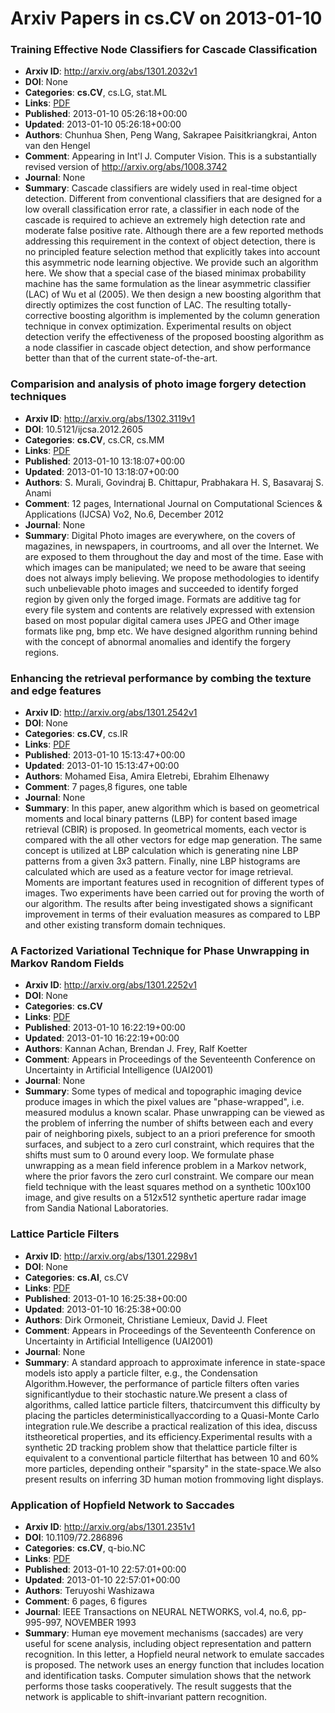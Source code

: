 # Arxiv Papers in cs.CV on 2013-01-10
### Training Effective Node Classifiers for Cascade Classification
- **Arxiv ID**: http://arxiv.org/abs/1301.2032v1
- **DOI**: None
- **Categories**: **cs.CV**, cs.LG, stat.ML
- **Links**: [PDF](http://arxiv.org/pdf/1301.2032v1)
- **Published**: 2013-01-10 05:26:18+00:00
- **Updated**: 2013-01-10 05:26:18+00:00
- **Authors**: Chunhua Shen, Peng Wang, Sakrapee Paisitkriangkrai, Anton van den Hengel
- **Comment**: Appearing in Int'l J. Computer Vision. This is a substantially
  revised version of http://arxiv.org/abs/1008.3742
- **Journal**: None
- **Summary**: Cascade classifiers are widely used in real-time object detection. Different from conventional classifiers that are designed for a low overall classification error rate, a classifier in each node of the cascade is required to achieve an extremely high detection rate and moderate false positive rate. Although there are a few reported methods addressing this requirement in the context of object detection, there is no principled feature selection method that explicitly takes into account this asymmetric node learning objective. We provide such an algorithm here. We show that a special case of the biased minimax probability machine has the same formulation as the linear asymmetric classifier (LAC) of Wu et al (2005). We then design a new boosting algorithm that directly optimizes the cost function of LAC. The resulting totally-corrective boosting algorithm is implemented by the column generation technique in convex optimization. Experimental results on object detection verify the effectiveness of the proposed boosting algorithm as a node classifier in cascade object detection, and show performance better than that of the current state-of-the-art.



### Comparision and analysis of photo image forgery detection techniques
- **Arxiv ID**: http://arxiv.org/abs/1302.3119v1
- **DOI**: 10.5121/ijcsa.2012.2605
- **Categories**: **cs.CV**, cs.CR, cs.MM
- **Links**: [PDF](http://arxiv.org/pdf/1302.3119v1)
- **Published**: 2013-01-10 13:18:07+00:00
- **Updated**: 2013-01-10 13:18:07+00:00
- **Authors**: S. Murali, Govindraj B. Chittapur, Prabhakara H. S, Basavaraj S. Anami
- **Comment**: 12 pages, International Journal on Computational Sciences &
  Applications (IJCSA) Vo2, No.6, December 2012
- **Journal**: None
- **Summary**: Digital Photo images are everywhere, on the covers of magazines, in newspapers, in courtrooms, and all over the Internet. We are exposed to them throughout the day and most of the time. Ease with which images can be manipulated; we need to be aware that seeing does not always imply believing. We propose methodologies to identify such unbelievable photo images and succeeded to identify forged region by given only the forged image. Formats are additive tag for every file system and contents are relatively expressed with extension based on most popular digital camera uses JPEG and Other image formats like png, bmp etc. We have designed algorithm running behind with the concept of abnormal anomalies and identify the forgery regions.



### Enhancing the retrieval performance by combing the texture and edge features
- **Arxiv ID**: http://arxiv.org/abs/1301.2542v1
- **DOI**: None
- **Categories**: **cs.CV**, cs.IR
- **Links**: [PDF](http://arxiv.org/pdf/1301.2542v1)
- **Published**: 2013-01-10 15:13:47+00:00
- **Updated**: 2013-01-10 15:13:47+00:00
- **Authors**: Mohamed Eisa, Amira Eletrebi, Ebrahim Elhenawy
- **Comment**: 7 pages,8 figures, one table
- **Journal**: None
- **Summary**: In this paper, anew algorithm which is based on geometrical moments and local binary patterns (LBP) for content based image retrieval (CBIR) is proposed. In geometrical moments, each vector is compared with the all other vectors for edge map generation. The same concept is utilized at LBP calculation which is generating nine LBP patterns from a given 3x3 pattern. Finally, nine LBP histograms are calculated which are used as a feature vector for image retrieval. Moments are important features used in recognition of different types of images. Two experiments have been carried out for proving the worth of our algorithm. The results after being investigated shows a significant improvement in terms of their evaluation measures as compared to LBP and other existing transform domain techniques.



### A Factorized Variational Technique for Phase Unwrapping in Markov Random Fields
- **Arxiv ID**: http://arxiv.org/abs/1301.2252v1
- **DOI**: None
- **Categories**: **cs.CV**
- **Links**: [PDF](http://arxiv.org/pdf/1301.2252v1)
- **Published**: 2013-01-10 16:22:19+00:00
- **Updated**: 2013-01-10 16:22:19+00:00
- **Authors**: Kannan Achan, Brendan J. Frey, Ralf Koetter
- **Comment**: Appears in Proceedings of the Seventeenth Conference on Uncertainty
  in Artificial Intelligence (UAI2001)
- **Journal**: None
- **Summary**: Some types of medical and topographic imaging device produce images in which the pixel values are "phase-wrapped", i.e. measured modulus a known scalar. Phase unwrapping can be viewed as the problem of inferring the number of shifts between each and every pair of neighboring pixels, subject to an a priori preference for smooth surfaces, and subject to a zero curl constraint, which requires that the shifts must sum to 0 around every loop. We formulate phase unwrapping as a mean field inference problem in a Markov network, where the prior favors the zero curl constraint. We compare our mean field technique with the least squares method on a synthetic 100x100 image, and give results on a 512x512 synthetic aperture radar image from Sandia National Laboratories.<Long Text>



### Lattice Particle Filters
- **Arxiv ID**: http://arxiv.org/abs/1301.2298v1
- **DOI**: None
- **Categories**: **cs.AI**, cs.CV
- **Links**: [PDF](http://arxiv.org/pdf/1301.2298v1)
- **Published**: 2013-01-10 16:25:38+00:00
- **Updated**: 2013-01-10 16:25:38+00:00
- **Authors**: Dirk Ormoneit, Christiane Lemieux, David J. Fleet
- **Comment**: Appears in Proceedings of the Seventeenth Conference on Uncertainty
  in Artificial Intelligence (UAI2001)
- **Journal**: None
- **Summary**: A standard approach to approximate inference in state-space models isto apply a particle filter, e.g., the Condensation Algorithm.However, the performance of particle filters often varies significantlydue to their stochastic nature.We present a class of algorithms, called lattice particle filters, thatcircumvent this difficulty by placing the particles deterministicallyaccording to a Quasi-Monte Carlo integration rule.We describe a practical realization of this idea, discuss itstheoretical properties, and its efficiency.Experimental results with a synthetic 2D tracking problem show that thelattice particle filter is equivalent to a conventional particle filterthat has between 10 and 60% more particles, depending ontheir "sparsity" in the state-space.We also present results on inferring 3D human motion frommoving light displays.



### Application of Hopfield Network to Saccades
- **Arxiv ID**: http://arxiv.org/abs/1301.2351v1
- **DOI**: 10.1109/72.286896
- **Categories**: **cs.CV**, q-bio.NC
- **Links**: [PDF](http://arxiv.org/pdf/1301.2351v1)
- **Published**: 2013-01-10 22:57:01+00:00
- **Updated**: 2013-01-10 22:57:01+00:00
- **Authors**: Teruyoshi Washizawa
- **Comment**: 6 pages, 6 figures
- **Journal**: IEEE Transactions on NEURAL NETWORKS, vol.4, no.6, pp-995-997,
  NOVEMBER 1993
- **Summary**: Human eye movement mechanisms (saccades) are very useful for scene analysis, including object representation and pattern recognition. In this letter, a Hopfield neural network to emulate saccades is proposed. The network uses an energy function that includes location and identification tasks. Computer simulation shows that the network performs those tasks cooperatively. The result suggests that the network is applicable to shift-invariant pattern recognition.



